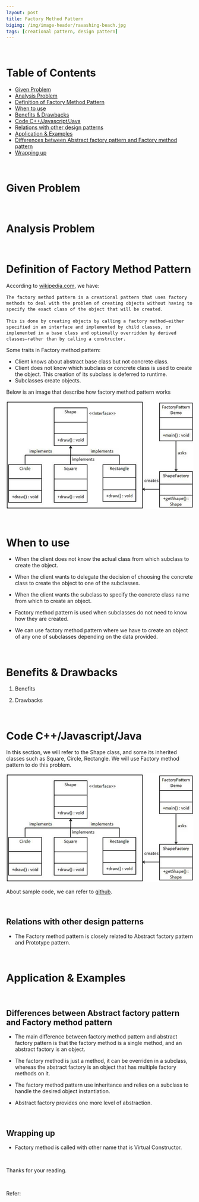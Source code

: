 ```yaml
---
layout: post
title: Factory Method Pattern
bigimg: /img/image-header/ravashing-beach.jpg
tags: [creational pattern, design pattern]
---
```





<br>

# Table of Contents
- [Given Problem](#given-problem)
- [Analysis Problem](#analysis-problem)
- [Definition of Factory Method Pattern](#definition-of-factory-method-pattern)
- [When to use](#when-to-use)
- [Benefits & Drawbacks](#benefits-and-drawbacks)
- [Code C++/Javascript/Java](#code-C++/Javascript/Java)
- [Relations with other design patterns](#relations-with-other-design-patterns)
- [Application & Examples](#application-&-examples)
- [Differences between Abstract factory pattern and Factory method pattern](#differences-between-abstract-factory-pattern-and-factory-method-pattern)
- [Wrapping up](#wrapping-up)

<br>

# Given Problem




<br>

# Analysis Problem



<br>

# Definition of Factory Method Pattern
According to [wikipedia.com](https://en.wikipedia.org/wiki/Factory_method_pattern), we have:

```
The factory method pattern is a creational pattern that uses factory methods to deal with the problem of creating objects without having to specify the exact class of the object that will be created.

This is done by creating objects by calling a factory method—either specified in an interface and implemented by child classes, or implemented in a base class and optionally overridden by derived classes—rather than by calling a constructor.
```

Some traits in Factory method pattern:
- Client knows about abstract base class but not concrete class.
- Client does not know which subclass or concrete class is used to create the object. This creation of its subclass is deferred to runtime.
- Subclasses create objects.

Below is an image that describe how factory method pattern works

![](../img/design-pattern/factory-method/factory_pattern_uml_diagram.jpg)

<br>

# When to use
- When the client does not know the actual class from which subclass to create the object.

- When the client wants to delegate the decision of choosing the concrete class to create the object to one of the subclasses.

- When the client wants the subclass to specify the concrete class name from which to create an object.

- Factory method pattern is used when subclasses do not need to know how they are created.

- We can use factory method pattern where we have to create an object of any one of subclasses depending on the data provided.

<br>

# Benefits & Drawbacks
1. Benefits



2. Drawbacks



<br>

# Code C++/Javascript/Java

In this section, we will refer to the Shape class, and some its inherited classes such as Square, Circle, Rectangle. We will use Factory method pattern to do this problem.

![](../img/design-pattern/factory-method/factory_pattern_uml_diagram.jpg)

About sample code, we can refer to [github](https://github.com/DucManhPhan/Design-Pattern/tree/master/Creational-Pattern/factory-method).

<br>

## Relations with other design patterns
- The Factory method pattern is closely related to Abstract factory pattern and Prototype pattern.




<br>

# Application & Examples





<br>

## Differences between Abstract factory pattern and Factory method pattern
- The main difference between factory method pattern and abstract factory pattern is that the factory method is a single method, and an abstract factory is an object.

- The factory method is just a method, it can be overriden in a subclass, whereas the abstract factory is an object that has multiple factory methods on it.

- The factory method pattern use inheritance and relies on a subclass to handle the desired object instantiation.

- Abstract factory provides one more level of abstraction.

<br>

## Wrapping up
- Factory method is called with other name that is Virtual Constructor.



<br>

Thanks for your reading.

<br>

Refer:

